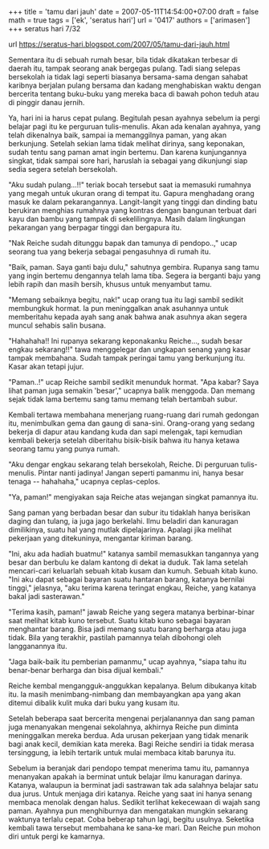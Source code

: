 +++
title = 'tamu dari jauh'
date = 2007-05-11T14:54:00+07:00
draft = false
math = true
tags = ['ek', 'seratus hari']
url = '0417'
authors = ['arimasen']
+++
seratus hari 7/32 <!--more-->

url https://seratus-hari.blogspot.com/2007/05/tamu-dari-jauh.html

Sementara itu di sebuah rumah besar, bila tidak dikatakan terbesar di daerah itu, tampak seorang anak bergegas pulang. Tadi siang selepas bersekolah ia tidak lagi seperti biasanya bersama-sama dengan sahabat karibnya berjalan pulang bersama dan kadang menghabiskan waktu dengan bercerita tentang buku-buku yang mereka baca di bawah pohon teduh atau di pinggir danau jernih.

Ya, hari ini ia harus cepat pulang. Begitulah pesan ayahnya sebelum ia pergi belajar pagi itu ke perguruan tulis-menulis. Akan ada kenalan ayahnya, yang telah dikenalnya baik, sampai ia memanggilnya paman, yang akan berkunjung. Setelah sekian lama tidak melihat dirinya, sang keponakan, sudah tentu sang paman amat ingin bertemu. Dan karena kunjungannya singkat, tidak sampai sore hari, haruslah ia sebagai yang dikunjungi siap sedia segera setelah bersekolah.

"Aku sudah pulang...!!" teriak bocah tersebut saat ia memasuki rumahnya yang megah untuk ukuran orang di tempat itu. Gapura menghadang orang masuk ke dalam pekarangannya. Langit-langit yang tinggi dan dinding batu berukiran menghias rumahnya yang kontras dengan bangunan terbuat dari kayu dan bambu yang tampak di sekelilingnya. Masih dalam lingkungan pekarangan yang berpagar tinggi dan bergapura itu.

"Nak Reiche sudah ditunggu bapak dan tamunya di pendopo..," ucap seorang tua yang bekerja sebagai pengasuhnya di rumah itu.

"Baik, paman. Saya ganti baju dulu," sahutnya gembira. Rupanya sang tamu yang ingin bertemu dengannya telah lama tiba. Segera ia berganti baju yang lebih rapih dan masih bersih, khusus untuk menyambut tamu.

"Memang sebaiknya begitu, nak!" ucap orang tua itu lagi sambil sedikit membungkuk hormat. Ia pun meninggalkan anak asuhannya untuk memberitahu kepada ayah sang anak bahwa anak asuhnya akan segera muncul sehabis salin busana.

"Hahahaha!! Ini rupanya sekarang keponakanku Reiche..., sudah besar engkau sekarang!!" tawa menggelegar dan ungkapan senang yang kasar tampak membahana. Sudah tampak peringai tamu yang berkunjung itu. Kasar akan tetapi jujur.

"Paman..!" ucap Reiche sambil sedikit menunduk hormat. "Apa kabar? Saya lihat paman juga semakin 'besar'," ucapnya balik menggoda. Dan memang sejak tidak lama bertemu sang tamu memang telah bertambah subur.

Kembali tertawa membahana menerjang ruang-ruang dari rumah gedongan itu, menimbulkan gema dan gaung di sana-sini. Orang-orang yang sedang bekerja di dapur atau kandang kuda dan sapi melengak, tapi kemudian kembali bekerja setelah diberitahu bisik-bisik bahwa itu hanya ketawa seorang tamu yang punya rumah.

"Aku dengar engkau sekarang telah bersekolah, Reiche. Di perguruan tulis-menulis. Pintar nanti jadinya! Jangan seperti pamanmu ini, hanya besar tenaga -- hahahaha," ucapnya ceplas-ceplos.

"Ya, paman!" mengiyakan saja Reiche atas wejangan singkat pamannya itu.

Sang paman yang berbadan besar dan subur itu tidaklah hanya berisikan daging dan tulang, ia juga jago berkelahi. Ilmu beladiri dan kanuragan dimilikinya, suatu hal yang mutlak dipelajarinya. Apalagi jika melihat pekerjaan yang ditekuninya, mengantar kiriman barang.

"Ini, aku ada hadiah buatmu!" katanya sambil memasukkan tangannya yang besar dan berbulu ke dalam kantong di dekat ia duduk. Tak lama setelah mencari-cari keluarlah sebuah kitab kusam dan kumuh. Sebuah kitab kuno. "Ini aku dapat sebagai bayaran suatu hantaran barang, katanya bernilai tinggi," jelasnya, "aku terima karena teringat engkau, Reiche, yang katanya bakal jadi sasterawan."

"Terima kasih, paman!" jawab Reiche yang segera matanya berbinar-binar saat melihat kitab kuno tersebut. Suatu kitab kuno sebagai bayaran menghantar barang. Bisa jadi memang suatu barang berharga atau juga tidak. Bila yang terakhir, pastilah pamannya telah dibohongi oleh langganannya itu.

"Jaga baik-baik itu pemberian pamanmu," ucap ayahnya, "siapa tahu itu benar-benar berharga dan bisa dijual kembali."

Reiche kembal mengangguk-anggukkan kepalanya. Belum dibukanya kitab itu. Ia masih menimbang-nimbang dan membayangkan apa yang akan ditemui dibalik kulit muka dari buku yang kusam itu.

Setelah beberapa saat bercerita mengenai perjalanannya dan sang paman juga menanyakan mengenai sekolahnya, akhirnya Reiche pun diminta meninggalkan mereka berdua. Ada urusan pekerjaan yang tidak menarik bagi anak kecil, demikian kata mereka. Bagi Reiche sendiri ia tidak merasa tersinggung, ia lebih tertarik untuk mulai membaca kitab barunya itu.

Sebelum ia beranjak dari pendopo tempat menerima tamu itu, pamannya menanyakan apakah ia berminat untuk belajar ilmu kanuragan darinya. Katanya, walaupun ia berminat jadi sastrawan tak ada salahnya belajar satu dua jurus. Untuk menjaga diri katanya. Reiche yang saat ini hanya senang membaca menolak dengan halus. Sedikit terlihat kekecewaan di wajah sang paman. Ayahnya pun menghiburnya dan mengatakan mungkin sekarang waktunya terlalu cepat. Coba beberap tahun lagi, begitu usulnya. Seketika kembali tawa tersebut membahana ke sana-ke mari. Dan Reiche pun mohon diri untuk pergi ke kamarnya.

